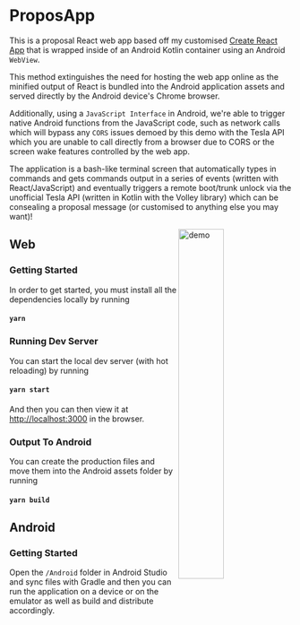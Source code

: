 # ProposApp

This is a proposal React web app based off my customised [Create React App](https://github.com/HazAnwar/React-Boilerplate) that is wrapped inside of an Android Kotlin container using an Android `WebView`. 

This method extinguishes the need for hosting the web app online as the minified output of React is bundled into the Android application assets and served directly by the Android device's Chrome browser.

Additionally, using a `JavaScript Interface` in Android, we're able to trigger native Android functions from the JavaScript code, such as network calls which will bypass any `CORS` issues demoed by this demo with the Tesla API which you are unable to call directly from a browser due to CORS or the screen wake features controlled by the web app.

The application is a bash-like terminal screen that automatically types in commands and gets commands output in a series of events (written with React/JavaScript) and eventually triggers a remote boot/trunk unlock via the unofficial Tesla API (written in Kotlin with the Volley library) which can be consealing a proposal message (or customised to anything else you may want)!

<img src='./demo.gif' align='right' width='40%' alt='demo'>

## Web

### Getting Started

In order to get started, you must install all the dependencies locally by running

#### `yarn`

### Running Dev Server

You can start the local dev server (with hot reloading) by running

#### `yarn start`

And then you can then view it at [http://localhost:3000](http://localhost:3000) in the browser.

### Output To Android

You can create the production files and move them into the Android assets folder by running

#### `yarn build`

## Android

### Getting Started

Open the `/Android` folder in Android Studio and sync files with Gradle and then you can run the application on a device or on the emulator as well as build and distribute accordingly.

